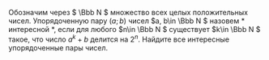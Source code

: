 Обозначим через $ \Bbb N $ множество всех целых положительных чисел. 
Упорядоченную пару $(a; b)$ чисел $a, b\in  \Bbb N $ назовем  * интересной *, 
если для любого $n\in  \Bbb N $ существует $k\in \Bbb N $ такое, что число $a^k+b$ 
делится на $2^n$. Найдите все интересные упорядоченные пары чисел.